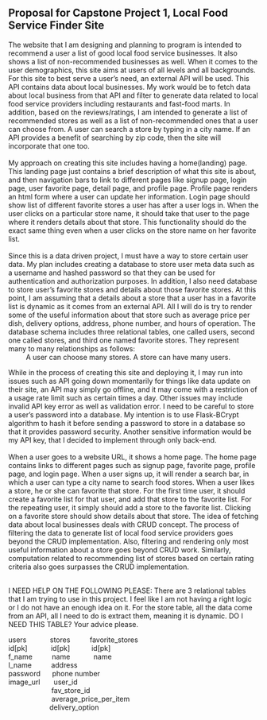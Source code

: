 ## Proposal for Capstone Project 1, Local Food Service Finder Site

The website that I am designing and planning to program is intended to recommend a user a list of good local food service businesses. It also shows a list of non-recommended businesses as well. When it comes to the user demographics, this site aims at users of all levels and all backgrounds. For this site to best serve a user’s need, an external API will be used. This API contains data about local businesses. My work would be to fetch data about local business from that API and filter to generate data related to local food service providers including restaurants and fast-food marts. In addition, based on the reviews/ratings, I am intended to generate a list of recommended stores as well as a list of non-recommended ones that a user can choose from. A user can search a store by typing in a city name. If an API provides a benefit of searching by zip code, then the site will incorporate that one too.<br>
<br>
My approach on creating this site includes having a home(landing) page. This landing page just contains a brief description of what this site is about, and then navigation bars to link to different pages like signup page, login page, user favorite page, detail page, and profile page. Profile page renders an html form where a user can update her information. Login page should show list of different favorite stores a user has after a user logs in. When the user clicks on a particular store name, it should take that user to the page where it renders details about that store. This functionality should do the exact same thing even when a user clicks on the store name on her favorite list.<br> <br>
 Since this is a data driven project, I must have a way to store certain user data. My plan includes creating a database to store user meta data such as a username and hashed password so that they can be used for authentication and authorization purposes. In addition, I also need database to store user’s favorite stores and details about those favorite stores.  At this point, I am assuming that a details about a store that a user has in a favorite list is dynamic as it comes from an external API. All I will do is try to render some of the useful information about that store such as average price per dish, delivery options, address, phone number, and hours of operation. The database schema includes three relational tables, one called users, second one called stores, and third one named favorite stores. They represent many to many relationships as follows:
 <br>
&nbsp;&nbsp;&nbsp;&nbsp;&nbsp;&nbsp;&nbsp;&nbsp;&nbsp;A user can choose many stores. A store can have many users. <br>

While in the process of creating this site and deploying it, I may run into issues such as API going down momentarily for things like data update on their site, an API may simply go offline, and it may come with a restriction of a usage rate limit such as certain times a day. Other issues may include invalid API key error as well as validation error. I need to be careful to store a user’s password into a database. My intention is to use Flask-BCrypt algorithm to hash it before sending a password to store in a database so that it provides password security. Another sensitive information would be my API key, that I decided to implement through only back-end.<br>
<br>
When a user goes to a website URL, it shows a home page. The home page contains links to different pages such as signup page, favorite page, profile page, and login page. When a user signs up, it will render a search bar, in which a user can type a city name to search food stores. When a user likes a store, he or she can favorite that store. For the first time user, it should create a favorite list for that user, and add that store to the favorite list. For the repeating user, it simply should add a store to the favorite list. Clicking on a favorite store should show details about that store.
The idea of fetching data about local businesses deals with CRUD concept. The process of filtering the data to generate list of local food service providers goes beyond the CRUD implementation. Also, filtering and rendering only most useful information about a store goes beyond CRUD work. Similarly, computation related to recommending list of stores based on certain rating criteria also goes surpasses the CRUD implementation. <br>
<br>

I NEED HELP ON THE FOLLOWING PLEASE: There are 3 relational tables that I am trying to use in this project. I feel like I am not having a right logic or I do not have an enough idea on it. For the store table, all the data come from an API, all I need to do is extract them, meaning it is dynamic. DO I NEED THIS TABLE? Your advice please.

users &nbsp;&nbsp;&nbsp;&nbsp; &nbsp; &nbsp; &nbsp;&nbsp;stores &nbsp;&nbsp; &nbsp; &nbsp; &nbsp; favorite_stores <br>
id[pk]&nbsp; &nbsp; &nbsp;&nbsp;&nbsp;&nbsp;&nbsp;&nbsp;&nbsp;&nbsp;id[pk]&nbsp; &nbsp; &nbsp;&nbsp; &nbsp; &nbsp;&nbsp;id[pk] <br>
f_name  &nbsp;&nbsp; &nbsp; &nbsp; &nbsp;  name  &nbsp;&nbsp; &nbsp; &nbsp; &nbsp;&nbsp;&nbsp; name <br>
l_name   &nbsp;&nbsp; &nbsp; &nbsp; &nbsp;  address    <br>
password &nbsp;&nbsp; &nbsp; phone number  <br>
image_url &nbsp;&nbsp; &nbsp; &nbsp;user_id       <br>
&nbsp; &nbsp; &nbsp; &nbsp;&nbsp;&nbsp;&nbsp;&nbsp;&nbsp;&nbsp;   &nbsp;  &nbsp; &nbsp; &nbsp;  fav_store_id    <br>
&nbsp;&nbsp;&nbsp;&nbsp; &nbsp; &nbsp; &nbsp;&nbsp;&nbsp;&nbsp;&nbsp;&nbsp;&nbsp;&nbsp;&nbsp;&nbsp;&nbsp;&nbsp;  average_price_per_item   <br>
&nbsp;&nbsp;&nbsp;&nbsp; &nbsp; &nbsp; &nbsp;  &nbsp;&nbsp;&nbsp;&nbsp;&nbsp;&nbsp;&nbsp;&nbsp;&nbsp;&nbsp;delivery_option         <br>


